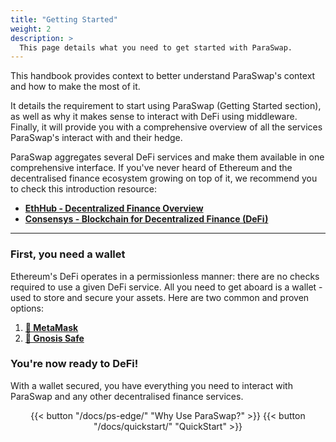 ```yaml
---
title: "Getting Started"
weight: 2
description: >
  This page details what you need to get started with ParaSwap.
---
```


This handbook provides context to better understand ParaSwap's context and how to make the most of it.

It details the requirement to start using ParaSwap (Getting Started section), as well as why it makes sense to interact with DeFi using middleware. Finally, it will provide you with a comprehensive overview of all the services ParaSwap's interact with and their hedge.

ParaSwap aggregates several DeFi services and make them available in one comprehensive interface. If you've never heard of Ethereum and the decentralised finance ecosystem growing on top of it, we recommend you to check this introduction resource:

- **[EthHub - Decentralized Finance Overview](https://docs.ethhub.io/built-on-ethereum/open-finance/what-is-open-finance/)**
- **[Consensys - Blockchain for Decentralized Finance (DeFi)](https://consensys.net/blockchain-use-cases/decentralized-finance/)**

---

### First, you need a wallet

Ethereum's DeFi operates in a permissionless manner: there are no checks required to use a given DeFi service. All you need to get aboard is a wallet - used to store and secure your assets. Here are two common and proven options:

1. **[🦊 MetaMask](https://metamask.io/)**
2. **[🔐 Gnosis Safe](https://gnosis-safe.io/)**

### You're now ready to DeFi!

With a wallet secured, you have everything you need to interact with ParaSwap and any other decentralised finance services. 

<div align ="center">{{< button "/docs/ps-edge/" "Why Use ParaSwap?" >}} {{< button "/docs/quickstart/" "QuickStart" >}}</div>